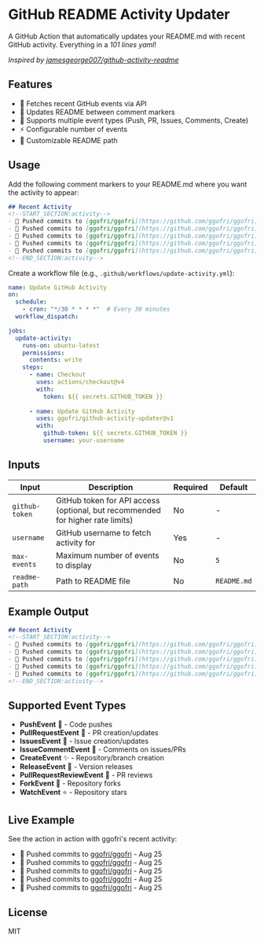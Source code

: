# GitHub README Activity Updater

A GitHub Action that automatically updates your README.md with recent GitHub activity. Everything in a _101 lines yaml_!

*Inspired by [jamesgeorge007/github-activity-readme](https://github.com/jamesgeorge007/github-activity-readme)*

## Features

- 🚀 Fetches recent GitHub events via API
- 📝 Updates README between comment markers
- 🎯 Supports multiple event types (Push, PR, Issues, Comments, Create)
- ⚡ Configurable number of events
- 🔧 Customizable README path

## Usage

Add the following comment markers to your README.md where you want the activity to appear:

```markdown
## Recent Activity
<!--START_SECTION:activity-->
- 🚀 Pushed commits to [ggofri/ggofri](https://github.com/ggofri/ggofri) - Aug 25
- 🚀 Pushed commits to [ggofri/ggofri](https://github.com/ggofri/ggofri) - Aug 25
- 🚀 Pushed commits to [ggofri/ggofri](https://github.com/ggofri/ggofri) - Aug 25
- 🚀 Pushed commits to [ggofri/ggofri](https://github.com/ggofri/ggofri) - Aug 25
- 🚀 Pushed commits to [ggofri/ggofri](https://github.com/ggofri/ggofri) - Aug 25
<!--END_SECTION:activity-->
```

Create a workflow file (e.g., `.github/workflows/update-activity.yml`):

```yaml
name: Update GitHub Activity
on:
  schedule:
    - cron: "*/30 * * * *"  # Every 30 minutes
  workflow_dispatch:

jobs:
  update-activity:
    runs-on: ubuntu-latest
    permissions:
      contents: write
    steps:
      - name: Checkout
        uses: actions/checkout@v4
        with:
          token: ${{ secrets.GITHUB_TOKEN }}
      
      - name: Update GitHub Activity
        uses: ggofri/github-activity-updater@v1
        with:
          github-token: ${{ secrets.GITHUB_TOKEN }}
          username: your-username
```

## Inputs

| Input | Description | Required | Default |
|-------|-------------|----------|---------|
| `github-token` | GitHub token for API access (optional, but recommended for higher rate limits) | No | - |
| `username` | GitHub username to fetch activity for | Yes | - |
| `max-events` | Maximum number of events to display | No | `5` |
| `readme-path` | Path to README file | No | `README.md` |

## Example Output

```markdown
## Recent Activity
<!--START_SECTION:activity-->
- 🚀 Pushed commits to [ggofri/ggofri](https://github.com/ggofri/ggofri) - Aug 25
- 🚀 Pushed commits to [ggofri/ggofri](https://github.com/ggofri/ggofri) - Aug 25
- 🚀 Pushed commits to [ggofri/ggofri](https://github.com/ggofri/ggofri) - Aug 25
- 🚀 Pushed commits to [ggofri/ggofri](https://github.com/ggofri/ggofri) - Aug 25
- 🚀 Pushed commits to [ggofri/ggofri](https://github.com/ggofri/ggofri) - Aug 25
<!--END_SECTION:activity-->
```

## Supported Event Types

- **PushEvent** 🚀 - Code pushes
- **PullRequestEvent** 🔄 - PR creation/updates
- **IssuesEvent** 🐛 - Issue creation/updates
- **IssueCommentEvent** 💬 - Comments on issues/PRs
- **CreateEvent** ✨ - Repository/branch creation
- **ReleaseEvent** 🎉 - Version releases
- **PullRequestReviewEvent** 👀 - PR reviews
- **ForkEvent** 🍴 - Repository forks
- **WatchEvent** ⭐ - Repository stars

## Live Example

See the action in action with ggofri's recent activity:

<!--START_SECTION:activity-->
- 🚀 Pushed commits to [ggofri/ggofri](https://github.com/ggofri/ggofri) - Aug 25
- 🚀 Pushed commits to [ggofri/ggofri](https://github.com/ggofri/ggofri) - Aug 25
- 🚀 Pushed commits to [ggofri/ggofri](https://github.com/ggofri/ggofri) - Aug 25
- 🚀 Pushed commits to [ggofri/ggofri](https://github.com/ggofri/ggofri) - Aug 25
- 🚀 Pushed commits to [ggofri/ggofri](https://github.com/ggofri/ggofri) - Aug 25
<!--END_SECTION:activity-->

## License

MIT
